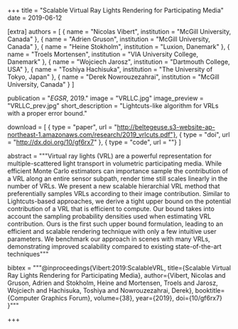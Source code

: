+++
title = "Scalable Virtual Ray Lights Rendering for Participating Media"
date = 2019-06-12

[extra]
authors = [
    { name = "Nicolas Vibert", institution = "McGill University, Canada" }, 
    { name = "Adrien Gruson", institution = "McGill University, Canada" },
    { name = "Heine Stokholm", institution = "Luxion, Danemark" }, 
    { name = "Troels Mortensen", institution = "VIA University College, Danemark" }, 
    { name = "Wojciech Jarosz", institution = "Dartmouth College, USA" },
    { name = "Toshiya Hachisuka", institution = "The University of Tokyo, Japan" }, 
    { name = "Derek Nowrouzezahrai", institution = "McGill University, Canada" }
]

publication = "*EGSR*, 2019."
image = "VRLLC.jpg"
image_preview = "VRLLC_prev.jpg"
short_description = "Lightcuts-like algorithm for VRLs with a proper error bound."

download = [
    { type = "paper", url = "http://beltegeuse.s3-website-ap-northeast-1.amazonaws.com/research/2019_vrlcuts.pdf"},
    { type = "doi", url = "http://dx.doi.org/10/gf6rx7" },
    { type = "code", url = ""}
]

abstract = """Virtual ray lights (VRL) are a powerful representation for multiple-scattered light transport in volumetric participating media. While efficient Monte Carlo estimators can importance sample the contribution of a VRL along an entire sensor subpath, render time still scales linearly in the number of VRLs. We present a new scalable hierarchial VRL method that preferentially samples VRLs according to their image contribution. Similar to Lightcuts-based approaches, we derive a tight upper bound on the potential contribution of a VRL that is efficient to compute. Our bound takes into account the sampling probability densities used when estimating VRL contribution. Ours is the first such upper bound formulation, leading to an efficient and scalable rendering technique with only a few intuitive user parameters. We benchmark our approach in scenes with many VRLs, demonstrating improved scalability compared to existing state-of-the-art techniques"""

bibtex = """@inproceedings{Vibert:2019:ScalableVRL,
  title={Scalable Virtual Ray Lights Rendering for Participating Media},
  author={Vibert, Nicolas and Gruson, Adrien and Stokholm, Heine and Mortensen, Troels and Jarosz, Wojciech and Hachisuka, Toshiya and Nowrouzezahrai, Derek},
  booktitle={Computer Graphics Forum},
  volume={38},
  year={2019},
  doi={10/gf6rx7}
}"""

+++
